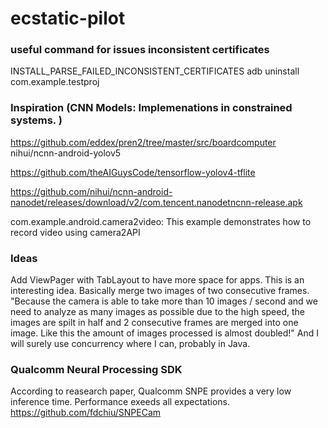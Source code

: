 # ecstatic-pilot



### useful command for issues inconsistent certificates 
INSTALL_PARSE_FAILED_INCONSISTENT_CERTIFICATES
adb uninstall com.example.testproj

### Inspiration (CNN Models: Implemenations in constrained systems. )
https://github.com/eddex/pren2/tree/master/src/boardcomputer 
nihui/ncnn-android-yolov5

https://github.com/theAIGuysCode/tensorflow-yolov4-tflite

https://github.com/nihui/ncnn-android-nanodet/releases/download/v2/com.tencent.nanodetncnn-release.apk

com.example.android.camera2video: This example demonstrates how to record video using camera2API

### Ideas
Add ViewPager with TabLayout to have more space for apps. 
This is an interesting idea. Basically merge two images of two consecutive frames. 
"Because the camera is able to take more than 10 images / second and we need to analyze as many images as possible due to the high speed, the images are spilt in half and 2 consecutive frames are merged into one image. Like this the amount of images processed is almost doubled!"
And I will surely use concurrency where I can, probably in Java.

### Qualcomm Neural Processing SDK
According to reasearch paper, Qualcomm SNPE provides a very low inference time. Performance exeeds all expectations. 
https://github.com/fdchiu/SNPECam
